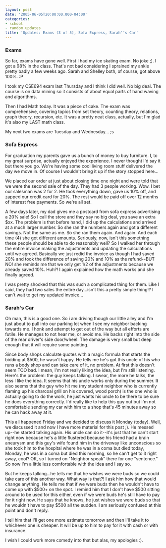 ```yaml
---
layout: post
date: '2005-06-05T20:00:00.000-04:00'
categories:
- school
- random updates
title: 'Updates: Exams (3 of 5), Sofa Express, Sarah''s Car'
---
```


### Exams

So far, exams have gone well. First I had my ice skating exam. No joke ;). I got a 98% in the class. That's not bad considering I sprained my ankle pretty badly a few weeks ago. Sarah and Shelley both, of course, got above 100%. :P

I took my CSE694 exam last Thursday and I think I did well. No big deal. The course is on data mining so it consists of about equal parts of hand waving and algorithms.

Then I had Math today. It was a piece of cake. The exam was comprehensive, covering topics from set theory, counting theory, relations, graph theory, recursion, etc. It was a pretty neat class, actually, but I'm glad it's also my LAST math class.

My next two exams are Tuesday and Wednesday... ;s

### Sofa Express

For graduation my parents gave us a bunch of money to buy furniture. I, to my great surprise, actually enjoyed the experience. I never thought I'd say it but there you go. We're having some cool living room stuff delivered the day we move in. Of course I wouldn't bring it up if the story stopped here...

We placed our order at just about closing time one night and were told that we were the second sale of the day. They had 3 people working. Wow. I bet our salesman was 2 for 2. He took everything down, gave us 10% off, and zapped our credit card for 20%. The rest would be paid off over 12 months of interest free payments. So we're all set. 

A few days later, my dad gives me a postcard from sofa express advertising a 20% sale! So I call the store and they say no big deal, you save an extra $xx. The problem is that before hand, I did up the calculations and arrived at a much larger number. So she ran the numbers again and got a different savings. Not the same as me. So she ran them again. And again. And each time (4) she got different amounts. Seriously, now, isn't this something these people should be able to do reasonably well? So I walked her through the entire invoice making the adjustments and updating the calculations until we agreed. Basically we just redid the invoice as though I had saved 20% and took the difference of saving 20% and 10% as the refund--BUT NO! she reminds me that we only get 1/2 of the adjustments because we already saved 10%. Huh?! I again explained how the math works and she finally agreed.

I was pretty shocked that this was such a complicated thing for them. Like I said, they had two sales the entire day...isn't this a pretty simple thing!? I can't wait to get my updated invoice...

### Sarah's Car

Oh man, this is a good one. So i am driving though our little alley and I'm just about to pull into our parking lot when I see my neighbor backing towards me. I honk and attempt to get out of the way but all efforts are futile. He manages to not hear me, or avoid me. He backs right into the side of the rear driver's side door/wheel. The damage is very small but deep enough that it will require some painting.

Since body shops calculate quotes with a magic formula that starts the bidding at $500, he wasn't happy. He tells me he's got this uncle of his who runs a body shop and can take care of it, no problem. At first this doesn't seem TOO bad. I mean, I'm not really liking the idea, but I'm still listening. Here's the problem: the guy keeps talking. I swear, the more he talks, the less I like the idea. It seems that his uncle works only during the summer. It also seems that the guy who hit me (my student neighbor who is currently flaming up his charcoal grill on his covered, wood porch) is the one who is actually going to do the work, he just wants his uncle to be there to be sure he does everything correctly. I'd really like to help this guy out but I'm not comfortable sending my car with him to a shop that's 45 minutes away so he can hack away at it.

This all happened Friday and we decided to discuss it Monday (today). Well, we discussed it and now I have more material for this post ;). He messed up--he started talking again. His uncle can do it--it's just that he can't start right now because he's a little flustered because his friend had a brain aneurysm and this guy's wife found him in the driveway like unconscious so she took him to the hospital where he was in a coma but died today, Monday, he was in a coma but died this morning, so he can't get to it right away, cool? OK, so I turned on "Neighbor speak" there for one "sentence." So now I'm a little less comfortable with the idea and I say so.

But he keeps talking...he tells me that he wishes we were buds so we could take care of this another way. What way is that?! I ask him how that would change anything. He tells me that if we were buds then he wouldn't have to come up with $500+ on the spot. I remind him that I don't have $500 sitting around to be used for this either, even if we were buds he's still have to pay for it right now. He says that  he knows, he just wishes we were buds so that he wouldn't have to pay $500 all the sudden. I am seriously confused at this point and don't reply.

I tell him that I'll get one more estimate tomorrow and then I'll take it to whichever one is cheaper. It will be up to him to pay for it with cash or with insurance.

I wish I could work more comedy into that but alas, my apologies :).